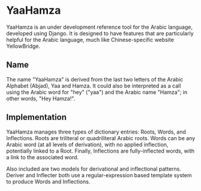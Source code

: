 YaaHamza
========
YaaHamza is an under development reference tool for the Arabic language, developed using Django.
It is designed to have features that are particularly helpful for the Arabic language, much like Chinese-specific website YellowBridge.

Name
----------
The name "YaaHamza" is derived from the last two letters of the Arabic Alphabet (Abjad), Yaa and Hamza.
It could also be interpreted as a call using the Arabic word for "hey" ("yaa") and the Arabic name "Hamza"; in other
words, "Hey Hamza!".

Implementation
----------
YaaHamza manages three types of dictionary entries: Roots, Words, and Inflections.
Roots are triliteral or quadriliteral Arabic roots.
Words can be any Arabic word (at all levels of derivation), with no applied inflection,
potentially linked to a Root. Finally, Inflections are fully-inflected words, with a link to the associated word.

Also included are two models for derivational and inflectional patterns. Deriver and Inflecter both use
a regular-expression based template system to produce Words and Inflections.